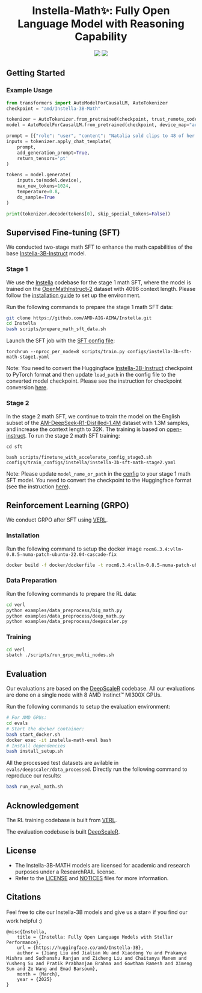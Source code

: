 <div align="center">
  <br>
  <br>
  <h1>Instella-Math✨: Fully Open Language Model with Reasoning Capability</h1>
<a href='https://huggingface.co/AIG-GenAI/Instella-3B-Math'><img src='https://img.shields.io/badge/%F0%9F%A4%97%20Hugging%20Face-Model-blue'></a>
<a href='https://rocm.blogs.amd.com/artificial-intelligence/introducing-instella-3B/README.html'><img src='https://img.shields.io/badge/Technical-Blog-red'></a> 
</div>



[^1]: Here even for instruct models, we compared against pre-training tokens as 1) exact open weigth instruct model training token numbers are unknown, and 2) adding instruct model training tokens (in billions) leads to marginally insignificant shift in trends.
## Getting Started

### Example Usage
```python
from transformers import AutoModelForCausalLM, AutoTokenizer
checkpoint = "amd/Instella-3B-Math"

tokenizer = AutoTokenizer.from_pretrained(checkpoint, trust_remote_code=True)
model = AutoModelForCausalLM.from_pretrained(checkpoint, device_map="auto", trust_remote_code=True)

prompt = [{"role": "user", "content": "Natalia sold clips to 48 of her friends in April, and then she sold half as many clips in May. How many clips did Natalia sell altogether in April and May? Let's think step by step and output the final answer within \\boxed{}."}]
inputs = tokenizer.apply_chat_template(
    prompt,
    add_generation_prompt=True,
    return_tensors='pt'
)

tokens = model.generate(
    inputs.to(model.device),
    max_new_tokens=1024,
    temperature=0.8,
    do_sample=True
)

print(tokenizer.decode(tokens[0], skip_special_tokens=False))
```

## Supervised Fine-tuning (SFT)
We conducted two-stage math SFT to enhance the math capabilities of the base [Instella-3B-Instruct](https://huggingface.co/amd/Instella-3B-Instruct) model.
### Stage 1
We use the [Instella](https://github.com/AMD-AIG-AIMA/Instella) codebase for the stage 1 math SFT, where the model is trained on the [OpenMathInstruct-2](https://huggingface.co/datasets/nvidia/OpenMathInstruct-2) dataset with 4096 context length. Please follow the [installation guide](https://github.com/AMD-AIG-AIMA/Instella?tab=readme-ov-file#installation) to set up the environment.

Run the following commands to prepare the stage 1 math SFT data:
```bash
git clone https://github.com/AMD-AIG-AIMA/Instella.git
cd Instella
bash scripts/prepare_math_sft_data.sh
```

Launch the SFT job with the [SFT config file](https://github.com/AMD-AIG-AIMA/Instella/blob/main/configs/instella-3b-sft-math-stage1.yaml):

```
torchrun --nproc_per_node=8 scripts/train.py configs/instella-3b-sft-math-stage1.yaml
```

Note: You need to convert the Huggingface [Instella-3B-Instruct](https://huggingface.co/amd/Instella-3B-Instruct) checkpoint to PyTorch format and then update `load_path` in the config file to the converted model checkpoint. Please see the instruction for checkpoint conversion [here](https://github.com/AMD-AIG-AIMA/Instella/tree/instella-long?tab=readme-ov-file#base-model-preparation).

### Stage 2

In the stage 2 math SFT, we continue to train the model on the English subset of the [AM-DeepSeek-R1-Distilled-1.4M](https://huggingface.co/datasets/a-m-team/AM-DeepSeek-R1-Distilled-1.4M) dataset with 1.3M samples, and increase the context length to 32K. The training is based on [open-instruct](https://github.com/allenai/open-instruct/tree/bcb991d4d9b297dc301e03ebaaa5d80dd76bb384/). To run the stage 2 math SFT training:

```
cd sft

bash scripts/finetune_with_accelerate_config_stage3.sh configs/train_configs/instella/instella-3b-sft-math-stage2.yaml
```
Note: Please update `model_name_or_path` in the [config](./sft/configs/train_configs/instella/instella-3b-sft-math-stage2.yaml) to your stage 1 math SFT model. You need to convert the checkpoint to the Huggingface format (see the instruction [here](https://github.com/AMD-AIG-AIMA/Instella/tree/instella-long?tab=readme-ov-file#direct-preference-optimization-dpo)).

## Reinforcement Learning (GRPO)
We conduct GRPO after SFT using [VERL](https://github.com/volcengine/verl). 

### Installation
Run the following command to setup the docker image `rocm6.3.4:vllm-0.8.5-numa-patch-ubuntu-22.04-cascade-fix`
```bash
docker build -f docker/dockerfile -t rocm6.3.4:vllm-0.8.5-numa-patch-ubuntu-22.04-cascade-fix .
```

### Data Preparation
Run the following commands to prepare the RL data:
```bash
cd verl
python examples/data_preprocess/big_math.py
python examples/data_preprocess/deep_math.py
python examples/data_preprocess/deepscaler.py
```

### Training
```bash
cd verl
sbatch ./scripts/run_grpo_multi_nodes.sh
```

## Evaluation
Our evaluations are based on the [DeepScaleR](https://github.com/rllm-org/rllm/tree/deepscaler) codebase. All our evaluations are done on a single node with 8 AMD Instinct™ MI300X GPUs.

Run the following commands to setup the evaluation environment:
```bash
# For AMD GPUs:
cd evals
# Start the docker container:
bash start_docker.sh
docker exec -it instella-math-eval bash
# Install dependencies
bash install_setup.sh
```
All the processed test datasets are avilable in `evals/deepscaler/data_processed`. Directly run the following command to reproduce our results:
```bash
bash run_eval_math.sh
```

## Acknowledgement
The RL training codebase is built from [VERL](https://github.com/volcengine/verl). 

The evaluation codebase is built [DeepScaleR](https://github.com/rllm-org/rllm/tree/deepscaler).

## License

- The Instella-3B-MATH models are licensed for academic and research purposes under a ResearchRAIL license. 
- Refer to the [LICENSE](./LICENSE) and [NOTICES](./NOTICES) files for more information.

## Citations
Feel free to cite our Instella-3B models and give us a star⭐ if you find our work helpful :)

```text
@misc{Instella,
    title = {Instella: Fully Open Language Models with Stellar Performance},
    url = {https://huggingface.co/amd/Instella-3B},
    author = {Jiang Liu and Jialian Wu and Xiaodong Yu and Prakamya Mishra and Sudhanshu Ranjan and Zicheng Liu and Chaitanya Manem and Yusheng Su and Pratik Prabhanjan Brahma and Gowtham Ramesh and Ximeng Sun and Ze Wang and Emad Barsoum},
    month = {March},
    year = {2025}
}
```
